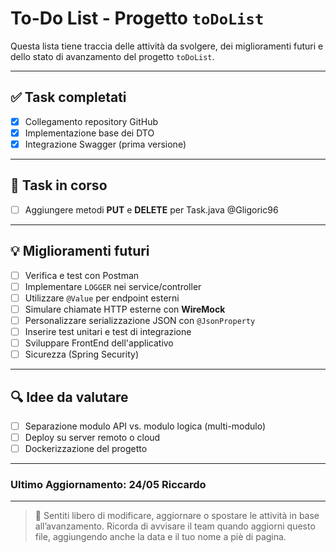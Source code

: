 # To-Do List - Progetto `toDoList`

Questa lista tiene traccia delle attività da svolgere, dei miglioramenti futuri e dello stato di avanzamento del progetto `toDoList`.

---

## ✅ Task completati
- [x] Collegamento repository GitHub
- [x] Implementazione base dei DTO
- [x] Integrazione Swagger (prima versione)

---

## 🚧 Task in corso

- [ ] Aggiungere metodi **PUT** e **DELETE** per Task.java @Gligoric96

---

## 💡 Miglioramenti futuri
- [ ] Verifica e test con Postman
- [ ] Implementare `LOGGER` nei service/controller
- [ ] Utilizzare `@Value` per endpoint esterni
- [ ] Simulare chiamate HTTP esterne con **WireMock**
- [ ] Personalizzare serializzazione JSON con `@JsonProperty`
- [ ] Inserire test unitari e test di integrazione
- [ ] Sviluppare FrontEnd dell'applicativo
- [ ] Sicurezza (Spring Security)

---

## 🔍 Idee da valutare
- [ ] Separazione modulo API vs. modulo logica (multi-modulo)
- [ ] Deploy su server remoto o cloud
- [ ] Dockerizzazione del progetto

---

### Ultimo Aggiornamento: 24/05 Riccardo

--- 

> 🔄 Sentiti libero di modificare, aggiornare o spostare le attività in base all’avanzamento.
> Ricorda di avvisare il team quando aggiorni questo file, aggiungendo anche la data e il tuo nome a piè di pagina.

